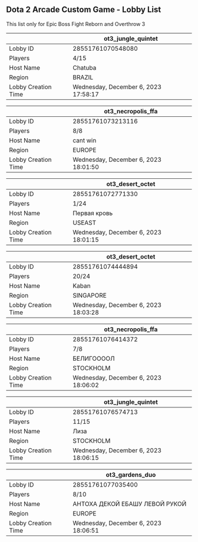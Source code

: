 ## Dota 2 Arcade Custom Game - Lobby List

This list only for Epic Boss Fight Reborn and Overthrow 3

|  | ot3_jungle_quintet |
| ------ | ------ |
| Lobby ID | 28551761070548080 |
| Players | 4/15 |
| Host Name | Chatuba |
| Region | BRAZIL |
| Lobby Creation Time | Wednesday, December 6, 2023 17:58:17 |


|  | ot3_necropolis_ffa |
| ------ | ------ |
| Lobby ID | 28551761073213116 |
| Players | 8/8 |
| Host Name | cant win |
| Region | EUROPE |
| Lobby Creation Time | Wednesday, December 6, 2023 18:01:50 |


|  | ot3_desert_octet |
| ------ | ------ |
| Lobby ID | 28551761072771330 |
| Players | 1/24 |
| Host Name | Первая кровь |
| Region | USEAST |
| Lobby Creation Time | Wednesday, December 6, 2023 18:01:15 |


|  | ot3_desert_octet |
| ------ | ------ |
| Lobby ID | 28551761074444894 |
| Players | 20/24 |
| Host Name | Kaban |
| Region | SINGAPORE |
| Lobby Creation Time | Wednesday, December 6, 2023 18:03:28 |


|  | ot3_necropolis_ffa |
| ------ | ------ |
| Lobby ID | 28551761076414372 |
| Players | 7/8 |
| Host Name | БЕЛИГООООЛ |
| Region | STOCKHOLM |
| Lobby Creation Time | Wednesday, December 6, 2023 18:06:02 |


|  | ot3_jungle_quintet |
| ------ | ------ |
| Lobby ID | 28551761076574713 |
| Players | 11/15 |
| Host Name | Лиза |
| Region | STOCKHOLM |
| Lobby Creation Time | Wednesday, December 6, 2023 18:06:15 |


|  | ot3_gardens_duo |
| ------ | ------ |
| Lobby ID | 28551761077035400 |
| Players | 8/10 |
| Host Name | АНТОХА ДЕКОЙ ЕБАШУ ЛЕВОЙ РУКОЙ |
| Region | EUROPE |
| Lobby Creation Time | Wednesday, December 6, 2023 18:06:51 |


